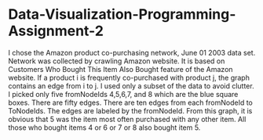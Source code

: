 # Data-Visualization-Programming-Assignment-2
I chose the Amazon product co-purchasing network, June 01 2003 data set.  Network was collected by crawling Amazon website. It is based on Customers Who Bought This Item Also Bought feature of the Amazon website. If a product i is frequently co-purchased with product j, the graph contains an edge from i to j.  I used only a subset of the data to avoid clutter.  I picked only five fromNodeIds 4,5,6,7, and 8 which are the blue square boxes.  There are fifty edges.  There are ten edges from each fromNodeId to ToNodeIds.  The edges are labeled by the fromNodeId.  From this graph, it is obvious that 5 was the item most often purchased with any other item.  All those who bought items 4 or 6 or 7 or 8 also bought item 5.
